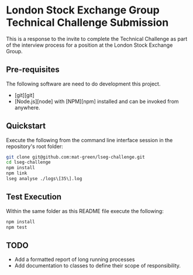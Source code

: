 # London Stock Exchange Group Technical Challenge Submission

This is a response to the invite to complete the Technical Challenge as part of the interview process for a position at the London Stock Exchange Group.

## Pre-requisites
The following software are need to do development this project.

* [git][git]
* [Node.js][node] with [NPM][npm] installed and can be invoked from anywhere.

## Quickstart

Execute the following from the command line interface session in the repository's root folder:

```bash
git clone git@github.com:mat-green/lseg-challenge.git
cd lseg-challenge
npm install
npm link
lseg analyse ./logs\[35\].log
```

## Test Execution

Within the same folder as this README file execute the following:
```bash
npm install
npm test
```

## TODO

- Add a formatted report of long running processes
- Add documentation to classes to define their scope of responsibility.

